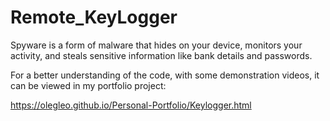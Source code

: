 # Remote_KeyLogger


Spyware is a form of malware that hides on your device, monitors your activity, and steals sensitive information like bank details and passwords.


For a better understanding of the code, with some demonstration videos, it can be viewed in my portfolio project:

https://olegleo.github.io/Personal-Portfolio/Keylogger.html
